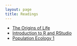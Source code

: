 ```yaml
---
layout: page
title: Readings
---
```


* [The Origins of Life](origins)
* [Introduction to R and RStudio](R-intro)
* [Population Ecology 1](pop-1)
